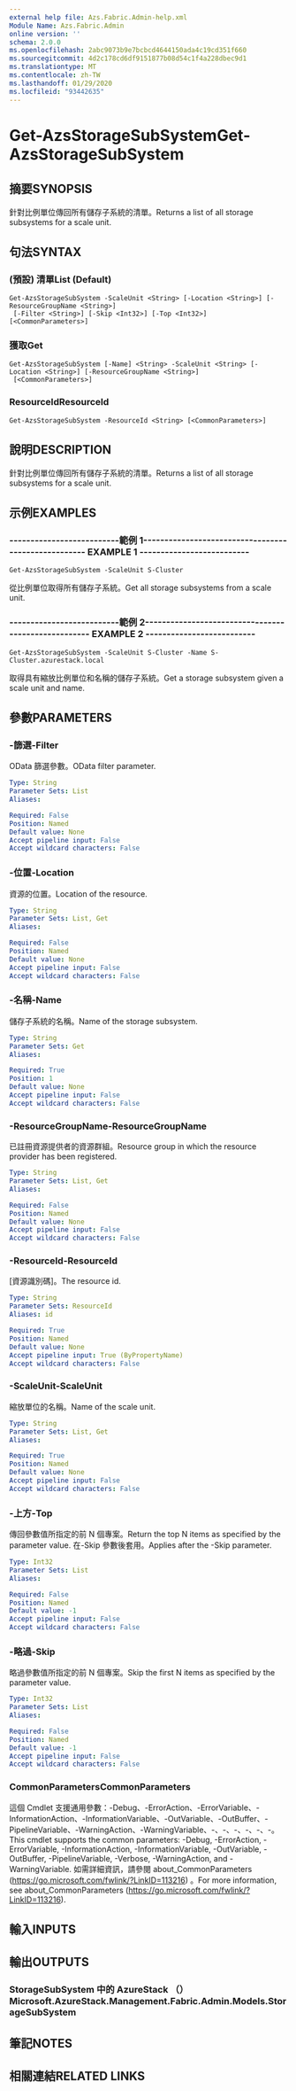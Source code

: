 ```yaml
---
external help file: Azs.Fabric.Admin-help.xml
Module Name: Azs.Fabric.Admin
online version: ''
schema: 2.0.0
ms.openlocfilehash: 2abc9073b9e7bcbcd4644150ada4c19cd351f660
ms.sourcegitcommit: 4d2c178cd6df9151877b08d54c1f4a228dbec9d1
ms.translationtype: MT
ms.contentlocale: zh-TW
ms.lasthandoff: 01/29/2020
ms.locfileid: "93442635"
---
```

# <span data-ttu-id="4e8ae-101">Get-AzsStorageSubSystem</span><span class="sxs-lookup"><span data-stu-id="4e8ae-101">Get-AzsStorageSubSystem</span></span>

## <span data-ttu-id="4e8ae-102">摘要</span><span class="sxs-lookup"><span data-stu-id="4e8ae-102">SYNOPSIS</span></span>
<span data-ttu-id="4e8ae-103">針對比例單位傳回所有儲存子系統的清單。</span><span class="sxs-lookup"><span data-stu-id="4e8ae-103">Returns a list of all storage subsystems for a scale unit.</span></span>

## <span data-ttu-id="4e8ae-104">句法</span><span class="sxs-lookup"><span data-stu-id="4e8ae-104">SYNTAX</span></span>

### <span data-ttu-id="4e8ae-105"> (預設) 清單</span><span class="sxs-lookup"><span data-stu-id="4e8ae-105">List (Default)</span></span>
```
Get-AzsStorageSubSystem -ScaleUnit <String> [-Location <String>] [-ResourceGroupName <String>]
 [-Filter <String>] [-Skip <Int32>] [-Top <Int32>] [<CommonParameters>]
```

### <span data-ttu-id="4e8ae-106">獲取</span><span class="sxs-lookup"><span data-stu-id="4e8ae-106">Get</span></span>
```
Get-AzsStorageSubSystem [-Name] <String> -ScaleUnit <String> [-Location <String>] [-ResourceGroupName <String>]
 [<CommonParameters>]
```

### <span data-ttu-id="4e8ae-107">ResourceId</span><span class="sxs-lookup"><span data-stu-id="4e8ae-107">ResourceId</span></span>
```
Get-AzsStorageSubSystem -ResourceId <String> [<CommonParameters>]
```

## <span data-ttu-id="4e8ae-108">說明</span><span class="sxs-lookup"><span data-stu-id="4e8ae-108">DESCRIPTION</span></span>
<span data-ttu-id="4e8ae-109">針對比例單位傳回所有儲存子系統的清單。</span><span class="sxs-lookup"><span data-stu-id="4e8ae-109">Returns a list of all storage subsystems for a scale unit.</span></span>

## <span data-ttu-id="4e8ae-110">示例</span><span class="sxs-lookup"><span data-stu-id="4e8ae-110">EXAMPLES</span></span>

### <span data-ttu-id="4e8ae-111">--------------------------範例 1--------------------------</span><span class="sxs-lookup"><span data-stu-id="4e8ae-111">-------------------------- EXAMPLE 1 --------------------------</span></span>
```
Get-AzsStorageSubSystem -ScaleUnit S-Cluster
```

<span data-ttu-id="4e8ae-112">從比例單位取得所有儲存子系統。</span><span class="sxs-lookup"><span data-stu-id="4e8ae-112">Get all storage subsystems from a scale unit.</span></span>

### <span data-ttu-id="4e8ae-113">--------------------------範例 2--------------------------</span><span class="sxs-lookup"><span data-stu-id="4e8ae-113">-------------------------- EXAMPLE 2 --------------------------</span></span>
```
Get-AzsStorageSubSystem -ScaleUnit S-Cluster -Name S-Cluster.azurestack.local
```

<span data-ttu-id="4e8ae-114">取得具有縮放比例單位和名稱的儲存子系統。</span><span class="sxs-lookup"><span data-stu-id="4e8ae-114">Get a storage subsystem given a scale unit and name.</span></span>

## <span data-ttu-id="4e8ae-115">參數</span><span class="sxs-lookup"><span data-stu-id="4e8ae-115">PARAMETERS</span></span>

### <span data-ttu-id="4e8ae-116">-篩選</span><span class="sxs-lookup"><span data-stu-id="4e8ae-116">-Filter</span></span>
<span data-ttu-id="4e8ae-117">OData 篩選參數。</span><span class="sxs-lookup"><span data-stu-id="4e8ae-117">OData filter parameter.</span></span>

```yaml
Type: String
Parameter Sets: List
Aliases:

Required: False
Position: Named
Default value: None
Accept pipeline input: False
Accept wildcard characters: False
```

### <span data-ttu-id="4e8ae-118">-位置</span><span class="sxs-lookup"><span data-stu-id="4e8ae-118">-Location</span></span>
<span data-ttu-id="4e8ae-119">資源的位置。</span><span class="sxs-lookup"><span data-stu-id="4e8ae-119">Location of the resource.</span></span>

```yaml
Type: String
Parameter Sets: List, Get
Aliases:

Required: False
Position: Named
Default value: None
Accept pipeline input: False
Accept wildcard characters: False
```

### <span data-ttu-id="4e8ae-120">-名稱</span><span class="sxs-lookup"><span data-stu-id="4e8ae-120">-Name</span></span>
<span data-ttu-id="4e8ae-121">儲存子系統的名稱。</span><span class="sxs-lookup"><span data-stu-id="4e8ae-121">Name of the storage subsystem.</span></span>

```yaml
Type: String
Parameter Sets: Get
Aliases:

Required: True
Position: 1
Default value: None
Accept pipeline input: False
Accept wildcard characters: False
```

### <span data-ttu-id="4e8ae-122">-ResourceGroupName</span><span class="sxs-lookup"><span data-stu-id="4e8ae-122">-ResourceGroupName</span></span>
<span data-ttu-id="4e8ae-123">已註冊資源提供者的資源群組。</span><span class="sxs-lookup"><span data-stu-id="4e8ae-123">Resource group in which the resource provider has been registered.</span></span>

```yaml
Type: String
Parameter Sets: List, Get
Aliases:

Required: False
Position: Named
Default value: None
Accept pipeline input: False
Accept wildcard characters: False
```

### <span data-ttu-id="4e8ae-124">-ResourceId</span><span class="sxs-lookup"><span data-stu-id="4e8ae-124">-ResourceId</span></span>
<span data-ttu-id="4e8ae-125">[資源識別碼]。</span><span class="sxs-lookup"><span data-stu-id="4e8ae-125">The resource id.</span></span>

```yaml
Type: String
Parameter Sets: ResourceId
Aliases: id

Required: True
Position: Named
Default value: None
Accept pipeline input: True (ByPropertyName)
Accept wildcard characters: False
```

### <span data-ttu-id="4e8ae-126">-ScaleUnit</span><span class="sxs-lookup"><span data-stu-id="4e8ae-126">-ScaleUnit</span></span>
<span data-ttu-id="4e8ae-127">縮放單位的名稱。</span><span class="sxs-lookup"><span data-stu-id="4e8ae-127">Name of the scale unit.</span></span>

```yaml
Type: String
Parameter Sets: List, Get
Aliases:

Required: True
Position: Named
Default value: None
Accept pipeline input: False
Accept wildcard characters: False
```

### <span data-ttu-id="4e8ae-128">-上方</span><span class="sxs-lookup"><span data-stu-id="4e8ae-128">-Top</span></span>
<span data-ttu-id="4e8ae-129">傳回參數值所指定的前 N 個專案。</span><span class="sxs-lookup"><span data-stu-id="4e8ae-129">Return the top N items as specified by the parameter value.</span></span>
<span data-ttu-id="4e8ae-130">在-Skip 參數後套用。</span><span class="sxs-lookup"><span data-stu-id="4e8ae-130">Applies after the -Skip parameter.</span></span>

```yaml
Type: Int32
Parameter Sets: List
Aliases:

Required: False
Position: Named
Default value: -1
Accept pipeline input: False
Accept wildcard characters: False
```

### <span data-ttu-id="4e8ae-131">-略過</span><span class="sxs-lookup"><span data-stu-id="4e8ae-131">-Skip</span></span>
<span data-ttu-id="4e8ae-132">略過參數值所指定的前 N 個專案。</span><span class="sxs-lookup"><span data-stu-id="4e8ae-132">Skip the first N items as specified by the parameter value.</span></span>

```yaml
Type: Int32
Parameter Sets: List
Aliases:

Required: False
Position: Named
Default value: -1
Accept pipeline input: False
Accept wildcard characters: False
```

### <span data-ttu-id="4e8ae-133">CommonParameters</span><span class="sxs-lookup"><span data-stu-id="4e8ae-133">CommonParameters</span></span>
<span data-ttu-id="4e8ae-134">這個 Cmdlet 支援通用參數：-Debug、-ErrorAction、-ErrorVariable、-InformationAction、-InformationVariable、-OutVariable、-OutBuffer、-PipelineVariable、-WarningAction、-WarningVariable、-、-、-、-、-、-。</span><span class="sxs-lookup"><span data-stu-id="4e8ae-134">This cmdlet supports the common parameters: -Debug, -ErrorAction, -ErrorVariable, -InformationAction, -InformationVariable, -OutVariable, -OutBuffer, -PipelineVariable, -Verbose, -WarningAction, and -WarningVariable.</span></span> <span data-ttu-id="4e8ae-135">如需詳細資訊，請參閱 about_CommonParameters (https://go.microsoft.com/fwlink/?LinkID=113216) 。</span><span class="sxs-lookup"><span data-stu-id="4e8ae-135">For more information, see about_CommonParameters (https://go.microsoft.com/fwlink/?LinkID=113216).</span></span>

## <span data-ttu-id="4e8ae-136">輸入</span><span class="sxs-lookup"><span data-stu-id="4e8ae-136">INPUTS</span></span>

## <span data-ttu-id="4e8ae-137">輸出</span><span class="sxs-lookup"><span data-stu-id="4e8ae-137">OUTPUTS</span></span>

### <span data-ttu-id="4e8ae-138">StorageSubSystem 中的 AzureStack （）</span><span class="sxs-lookup"><span data-stu-id="4e8ae-138">Microsoft.AzureStack.Management.Fabric.Admin.Models.StorageSubSystem</span></span>
## <span data-ttu-id="4e8ae-139">筆記</span><span class="sxs-lookup"><span data-stu-id="4e8ae-139">NOTES</span></span>

## <span data-ttu-id="4e8ae-140">相關連結</span><span class="sxs-lookup"><span data-stu-id="4e8ae-140">RELATED LINKS</span></span>
